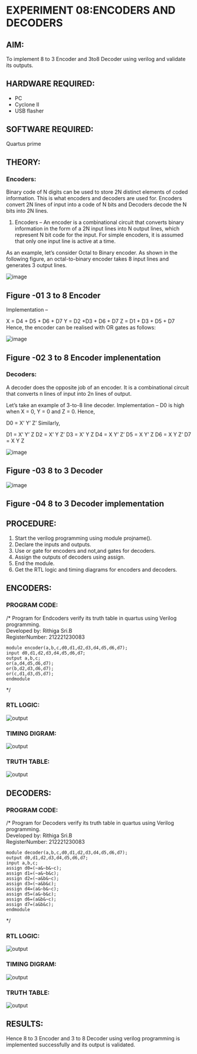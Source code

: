# EXPERIMENT 08:ENCODERS AND DECODERS
## AIM: 
To implement 8 to 3 Encoder and  3to8 Decoder using verilog and validate its outputs.
## HARDWARE REQUIRED:  
* PC
* Cyclone II 
* USB flasher
## SOFTWARE REQUIRED:   
Quartus prime
## THEORY:

### Encoders:
Binary code of N digits can be used to store 2N distinct elements of coded information. This is what encoders and decoders are used for. Encoders convert 2N lines of input into a code of N bits and Decoders decode the N bits into 2N lines.

1. Encoders –
An encoder is a combinational circuit that converts binary information in the form of a 2N input lines into N output lines, which represent N bit code for the input. For simple encoders, it is assumed that only one input line is active at a time.

As an example, let’s consider Octal to Binary encoder. As shown in the following figure, an octal-to-binary encoder takes 8 input lines and generates 3 output lines.

![image](https://user-images.githubusercontent.com/36288975/171543588-bc0746df-a173-4b35-989e-5fb7d385fe8a.png)
## Figure -01 3 to 8 Encoder 


Implementation –

X = D4 + D5 + D6 + D7
Y = D2 +D3 + D6 + D7
Z = D1 + D3 + D5 + D7 
Hence, the encoder can be realised with OR gates as follows:


![image](https://user-images.githubusercontent.com/36288975/171543740-68403b82-aa93-4c98-9343-f32b14885a2e.png)
## Figure -02 3 to 8 Encoder implenentation 

### Decoders:
A decoder does the opposite job of an encoder. It is a combinational circuit that converts n lines of input into 2n lines of output.

Let’s take an example of 3-to-8 line decoder.
Implementation –
D0 is high when X = 0, Y = 0 and Z = 0. Hence,

D0 = X’ Y’ Z’ 
Similarly,

D1 = X’ Y’ Z
D2 = X’ Y Z’
D3 = X’ Y Z
D4 = X Y’ Z’
D5 = X Y’ Z
D6 = X Y Z’
D7 = X Y Z 


![image](https://user-images.githubusercontent.com/36288975/171543978-ee2d0671-2846-40a1-8705-507fd6287a49.png)
## Figure -03 8 to 3 Decoder 



![image](https://user-images.githubusercontent.com/36288975/171543866-5a6eace6-8683-49d7-9c4f-a7cb30ec3035.png)
## Figure -04 8 to 3 Decoder implementation 

## PROCEDURE:
1. Start the verilog programming using module projname().
2. Declare the inputs and outputs.
3. Use or gate for encoders and not,and gates for decoders.
4. Assign the outputs of decoders using assign.
5. End the module.
6. Get the RTL logic and timing diagrams for encoders and decoders.
## ENCODERS:
### PROGRAM CODE:
/*
Program for Endcoders verify its truth table in quartus using Verilog programming.  
Developed by: Rithiga Sri.B  
RegisterNumber: 212221230083
```
module encoder(a,b,c,d0,d1,d2,d3,d4,d5,d6,d7);
input d0,d1,d2,d3,d4,d5,d6,d7;
output a,b,c;
or(a,d4,d5,d6,d7);
or(b,d2,d3,d6,d7);
or(c,d1,d3,d5,d7);
endmodule
```
*/
### RTL LOGIC:
![output](./encoder.png)

### TIMING DIGRAM:  
![output](./encodertiming.png)

### TRUTH TABLE:
![output](./encodertruth.png)

## DECODERS:
### PROGRAM CODE:
/*
Program for Decoders verify its truth table in quartus using Verilog programming.  
Developed by: Rithiga Sri.B  
RegisterNumber: 212221230083
```
module decoder(a,b,c,d0,d1,d2,d3,d4,d5,d6,d7);
output d0,d1,d2,d3,d4,d5,d6,d7;
input a,b,c;
assign d0=(~a&~b&~c);
assign d1=(~a&~b&c);
assign d2=(~a&b&~c);
assign d3=(~a&b&c);
assign d4=(a&~b&~c);
assign d5=(a&~b&c);
assign d6=(a&b&~c);
assign d7=(a&b&c);
endmodule
```
*/
### RTL LOGIC:
![output](./decoder.png)

### TIMING DIGRAM:  
![output](./decodertiming.png)

### TRUTH TABLE:
![output](./decodertruthtable.png)

## RESULTS:
Hence 8 to 3 Encoder and 3 to 8 Decoder using verilog programming is implemented successfully and its output is validated.
